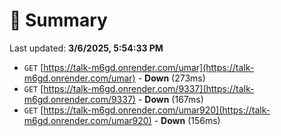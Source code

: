 # 📖 Summary
Last updated: **3/6/2025, 5:54:33 PM**

- `GET` [https://talk-m6gd.onrender.com/umar](https://talk-m6gd.onrender.com/umar) - **Down** (273ms)
- `GET` [https://talk-m6gd.onrender.com/9337](https://talk-m6gd.onrender.com/9337) - **Down** (167ms)
- `GET` [https://talk-m6gd.onrender.com/umar920](https://talk-m6gd.onrender.com/umar920) - **Down** (156ms)
